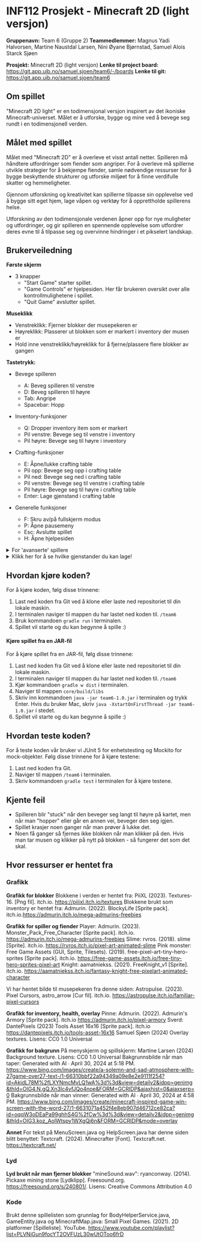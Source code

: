 # INF112 Prosjekt - Minecraft 2D (light versjon)

**Gruppenavn:** Team 6 (Gruppe 2)
**Teammedlemmer:** Magnus Yadi Halvorsen, Martine Naustdal Larsen, Nini Øyane Bjørnstad, Samuel Alois Starck Sjøen

**Prosjekt:** Minecraft 2D (light versjon)
**Lenke til project board:** https://git.app.uib.no/samuel.sjoen/team6/-/boards
**Lenke til git:** https://git.app.uib.no/samuel.sjoen/team6

## Om spillet
"Minecraft 2D light" er en todimensjonal versjon inspirert av det ikoniske Minecraft-universet. Målet er å utforske, bygge og mine ved å bevege seg rundt i en todimensjonell verden. 

## Målet med spillet

Målet med "Minecraft 2D" er å overleve et visst antall netter. Spilleren må håndtere utfordringer som fiender som angriper. For å overleve må spillerne utvikle strategier for å bekjempe fiender, samle nødvendige ressurser for å bygge beskyttende strukturer og utforske miljøet for å finne verdifulle skatter og hemmeligheter.

Gjennom utforskning og kreativitet kan spillerne tilpasse sin opplevelse ved å bygge sitt eget hjem, lage våpen og verktøy for å opprettholde spillerens helse.

Utforskning av den todimensjonale verdenen åpner opp for nye muligheter og utfordringer, og gir spilleren en spennende opplevelse som utfordrer deres evne til å tilpasse seg og overvinne hindringer i et pikselert landskap.

## Brukerveiledning

**Første skjerm**
- 3 knapper
  - "Start Game" starter spillet.
  - "Game Controls" er hjelpesiden. Her får brukeren oversikt over alle kontrollmulighetene i spillet.
  - "Quit Game" avslutter spillet.

**Museklikk**
  - Venstreklikk: Fjerner blokker der musepekeren er
  - Høyreklikk: Plasserer ut blokken som er markert i inventory der musen er
  - Hold inne venstreklikk/høyreklikk for å fjerne/plassere flere blokker av gangen

**Tastetrykk:**
- Bevege spilleren
  - A: Beveg spilleren til venstre
  - D: Beveg spilleren til høyre
  - Tab: Angripe 
  - Spacebar: Hopp

- Inventory-funksjoner
  - Q: Dropper inventory item som er markert
  - Pil venstre: Bevege seg til venstre i inventory
  - Pil høyre: Bevege seg til høyre i inventory

- Crafting-funksjoner
  - E: Åpne/lukke crafting table
  - Pil opp: Bevege seg opp i crafting table
  - Pil ned: Bevege seg ned i crafting table
  - Pil venstre: Bevege seg til venstre i crafting table
  - Pil høyre: Bevege seg til høyre i crafting table
  - Enter: Lage gjenstand i crafting table

- Generelle funksjoner
  - F: Skru av/på fullskjerm modus
  - P: Åpne pausemeny
  - Esc: Avslutte spillet
  - H: Åpne hjelpesiden

<details>
<summary>For 'avanserte' spillere</summary>

```
  - Scroll med musen for å raskt bevege deg gjennom inventory og crafting table
  - I crafting table kan du bruke scrolle-funksjonen for å velge kolonner og 'W' for å endre rad 1 opp og 'S' for å endre rad 1 ned

```
</details>


<details>
<summary>Klikk her for å se hvilke gjenstander du kan lage!</summary>

```
Her er en oversikt over hvilke gjenstander du kan lage i crafting table:

- Stick: 2 Wood -> 1 stick

Våpen og verktøy:
- Wooden Sword: 1 stick + 2 Wood -> 1 Wooden Sword
- Wooden Pickaxe: 2 stick + 3 Wood -> 1 Wooden Pickaxe
- Iron Sword: 1 stick + 2 Iron -> 1 Iron Sword
- Iron Pickaxe: 2 stick + 3 Iron -> 1 Iron Pickaxe
- Diamond Sword: 1 stick + 2 Diamond -> 1 Diamond Sword
- Diamond Pickaxe: 2 stick + 3 Diamond -> 1 Diamond Pickaxe

Rustning:
- Iron helmet: 5 iron ore -> 1 Iron helmet
- Iron chestplate: 8 iron ore -> 1 Iron chestplate
- Iron gloves: 2 iron ore -> 1 Iron gloves
- Iron leggings: 7 iron ore -> 1 Iron leggings
- Iron boots: 4 iron ore -> 1 Iron boots

- Diamond helmet: 5 diamond ore -> 1 Diamond helmet
- Diamond chestplate: 8 diamond ore -> 1 Diamond chestplate
- Diamond gloves: 2 diamond ore -> 1 Diamond gloves
- Diamond leggings: 7 diamond ore -> 1 Diamond leggings
- Diamond boots: 4 diamond ore -> 1 Diamond boots

```
</details>

## Hvordan kjøre koden?
For å kjøre koden, følg disse trinnene:
1. Last ned koden fra Git ved å klone eller laste ned repositoriet til din lokale maskin.
2. I terminalen naviger til mappen du har lastet ned koden til. `/team6`
3. Bruk kommandoen `gradle run` i terminalen.
4. Spillet vil starte og du kan begynne å spille :)

#### Kjøre spillet fra en JAR-fil
For å kjøre spillet fra en JAR-fil, følg disse trinnene:
1. Last ned koden fra Git ved å klone eller laste ned repositoriet til din lokale maskin.
2. I terminalen naviger til mappen du har lastet ned koden til. `/team6`
3. Kjør kommandoen `gradle w dist` i terminalen.
4. Naviger til mappen `core/build/libs`
5. Skriv inn kommandoen `java -jar team6-1.0.jar` i terminalen og trykk Enter. Hvis du bruker Mac, skriv `java -XstartOnFirstThread -jar team6-1.0.jar` i stedet.
6. Spillet vil starte og du kan begynne å spille :)

## Hvordan teste koden?

For å teste koden vår bruker vi JUnit 5 for enhetstesting og Mockito for mock-objekter. Følg disse trinnene for å kjøre testene:

1. Last ned koden fra Git.
2. Naviger til mappen `/team6` i terminalen.
3. Skriv kommandoen `gradle test` i terminalen for å kjøre testene.

## Kjente feil

- Spilleren blir "stuck" når den beveger seg langt til høyre på kartet, men når man "hopper" eller går en annen vei, beveger den seg igjen.
- Spillet krasjer noen ganger når man prøver å lukke det.
- Noen få ganger så fjernes ikke blokken når man klikker på den. Hvis man tar musen og klikker på nytt på blokken - så fungerer det som det skal.

## Hvor ressurser er hentet fra

### Grafikk

**Grafikk for blokker**
Blokkene i verden er hentet fra: PiiXL (2023). Textures-16. [Png fil]. itch.io. https://piiixl.itch.io/textures
Blokkene brukt som inventory er hentet fra: Admurin. (2022). BlockyLife [Sprite pack]. itch.io.https://admurin.itch.io/mega-admurins-freebies

**Grafikk for spiller og fiender**
Player: Admurin. (2023). Monster_Pack_Free_Character [Sprite pack]. itch.io. https://admurin.itch.io/mega-admurins-freebies 
Slime: rvros. (2018). slime [Sprite]. itch.io. https://rvros.itch.io/pixel-art-animated-slime
Pink monster: Free Game Assets (GUI, Sprite, Tilesets). (2019). free-pixel-art-tiny-hero-sprites [Sprite pack]. itch.io. https://free-game-assets.itch.io/free-tiny-hero-sprites-pixel-art
Knight: aamatniekss. (2021). FreeKnight_v1 [Sprite]. itch.io. https://aamatniekss.itch.io/fantasy-knight-free-pixelart-animated-character

Vi har hentet bilde til musepekeren fra denne siden: Astropulse. (2023). Pixel Cursors, astro_arrow [Cur fil]. itch.io. https://astropulse.itch.io/familiar-pixel-cursors

**Grafikk for inventory, health, overlay**
Pinne: Admurin. (2022). Admurin's Armory [Sprite pack]. itch.io https://admurin.itch.io/pixel-armory
Sverd: DantePixels (2023) Tools Asset 16x16 [Sprite pack]. itch.io https://dantepixels.itch.io/tools-asset-16x16
Samuel Sjøen (2024) Overlay textures. Lisens: CC0 1.0 Universal

**Grafikk for bakgrunn**
På menyskjerm og spillskjerm: Martine Larsen (2024) Background texture. Lisens: CC0 1.0 Universal
Bakgrunnsbilde når man taper: Generated with AI ∙ April 30, 2024 at 5:18 PM. https://www.bing.com/images/create/a-solemn-and-sad-atmosphere-with-27game-over27-text-/1-66310bbf22a94349a09e8e2e9111f254?id=AkidL78M%2fLXYNmcMvLQ1wA%3d%3d&view=detailv2&idpp=genimg&thId=OIG4.N.gQ.Xn3lc4vfJQo4noe&FORM=GCRIDP&ajaxhist=0&ajaxserp=0
Bakgrunnsbilde når man vinner: Generated with AI ∙ April 30, 2024 at 4:58 PM. https://www.bing.com/images/create/minecraft-inspired-game-win-screen-with-the-word-27/1-6631071a452f4e8eb907d46712ce82ca?id=oqqW3oDEaPa99ghhS4G%2fCw%3d%3d&view=detailv2&idpp=genimg&thId=OIG3.koz_AolWtspy1WXgQj6n&FORM=GCRIDP&mode=overlay

**Annet**
For tekst på MenuScreen.java og HelpScreen.java har denne siden blitt benyttet: Textcraft. (2024). Minecrafter [Font]. Textcraft.net. https://textcraft.net/

### Lyd

**Lyd brukt når man fjerner blokker**
"mineSound.wav": ryanconway. (2014). Pickaxe mining stone [Lydklipp]. Freesound.org.  https://freesound.org/s/240801/. Lisens: Creative Commons Attribution 4.0

### Kode
Brukt denne spillelisten som grunnlag for BodyHelperService.java, GameEntity.java og MinecraftMap.java:  Small Pixel Games. (2021). 2D platformer [Spilleliste]. YouTube. https://www.youtube.com/playlist?list=PLVNiGun9focYT2OVFUzL30wUtOToo6frD

